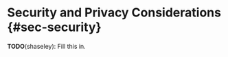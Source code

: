 Security and Privacy Considerations {#sec-security}
=====================

**TODO**(shaseley): Fill this in.
